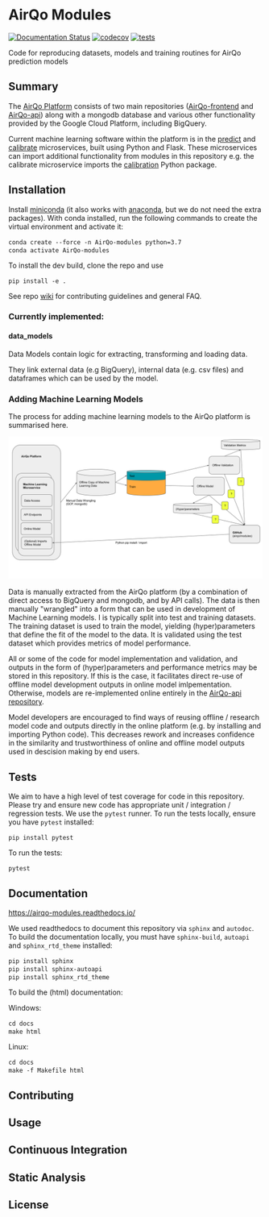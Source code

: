 # AirQo Modules

[![Documentation Status](https://readthedocs.org/projects/airqo-modules/badge/?version=latest)](https://airqo-modules.readthedocs.io/en/latest/?badge=latest) [![codecov](https://codecov.io/gh/airqo-platform/AirQo-modules/branch/add-data-model/graph/badge.svg?token=A7AQLMNI9R)](https://codecov.io/gh/airqo-platform/AirQo-modules) [![tests](https://github.com/airqo-platform/AirQo-modules/actions/workflows/python-app.yml/badge.svg)](https://github.com/airqo-platform/AirQo-modules/actions/workflows/python-app.yml)

Code for reproducing datasets, models and training routines for AirQo prediction models

## Summary

The [AirQo Platform](https://github.com/airqo-platform) consists of two main repositories ([AirQo-frontend](https://github.com/airqo-platform/AirQo-frontend) and [AirQo-api](https://github.com/airqo-platform/AirQo-api)) along with a mongodb database and various other functionality provided by the Google Cloud Platform, including BigQuery.

Current machine learning software within the platform is in the [predict](https://github.com/airqo-platform/AirQo-api/tree/staging/src/predict) and [calibrate](https://github.com/airqo-platform/AirQo-api/tree/staging/src/calibrate) microservices, built using Python and Flask. These microservices can import additional functionality from modules in this repository e.g. the calibrate microservice imports the [calibration](https://github.com/airqo-platform/AirQo-modules/tree/staging/calibration) Python package.

## Installation

Install [miniconda](https://docs.conda.io/en/latest/miniconda.html) (it also works with [anaconda](https://docs.anaconda.com/anaconda/install/), but we do not need the extra packages). With conda installed, run the following commands to create the virtual environment and activate it:

```
conda create --force -n AirQo-modules python=3.7
conda activate AirQo-modules
```

To install the dev build, clone the repo and use

    pip install -e .

See repo [wiki](https://github.com/airqo-platform/AirQo-modules/wiki) for contributing guidelines and general FAQ.

### Currently implemented:
#### data_models

Data Models contain logic for extracting, transforming and loading data.

They link external data (e.g BigQuery), internal data (e.g. csv files) and dataframes which can be used by the model.

### Adding Machine Learning Models

The process for adding machine learning models to the AirQo platform is summarised here.

![add-ml-process](assets/add-ml-process.svg)

Data is manually extracted from the AirQo platform (by a combination of direct access to BigQuery and mongodb, and by API calls). The data is then manually "wrangled" into a form that can be used in development of Machine Learning models. I is typically split into test and training datasets. The training dataset is used to train the model, yielding (hyper)parameters that define the fit of the model to the data. It is validated using the test dataset which provides metrics of model performance.

All or some of the code for model implementation and validation, and outputs in the form of (hyper)parameters and performance metrics may be stored in this repository. If this is the case, it facilitates direct re-use of offline model development outputs in online model imlpementation. Otherwise, models are re-implemented online entirely in the [AirQo-api repository](https://github.com/airqo-platform/AirQo-api).

Model developers are encouraged to find ways of reusing offline / research model code and outputs directly in the online platform (e.g. by installing and importing Python code). This decreases rework and increases confidence in the similarity and trustworthiness of online and offline model outputs used in descision making by end users.

## Tests

We aim to have a high level of test coverage for code in this repository. Please try and ensure new code has appropriate unit / integration / regression tests. We use the `pytest` runner. To run the tests locally, ensure you have `pytest` installed:

```
pip install pytest
```

To run the tests:

```
pytest
```
## Documentation

https://airqo-modules.readthedocs.io/

We used readthedocs to document this repository via `sphinx` and `autodoc`. To build the documentation locally, you must have `sphinx-build`,  `autoapi` and `sphinx_rtd_theme` installed:

```
pip install sphinx
pip install sphinx-autoapi
pip install sphinx_rtd_theme
```

To build the (html) documentation:

Windows:

```
cd docs
make html
```

Linux:

```
cd docs
make -f Makefile html
```

## Contributing

## Usage

## Continuous Integration

## Static Analysis

## License